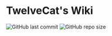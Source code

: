 # TwelveCat's Wiki

![GitHub last commit](https://img.shields.io/github/last-commit/Twelvecat/Wiki_Docusaurus)
![GitHub repo size](https://img.shields.io/github/repo-size/Twelvecat/Wiki_Docusaurus)